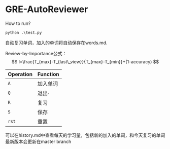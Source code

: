 # GRE-AutoReviewer
How to run?
```
python .\test.py
```
自动复习单词，加入的单词将自动保存在words.md. 

Review-by-Importance公式：
$$
I=\frac{T_{max}-T_{last\_view}}{T_{max}-T_{min}}+(1-accuracy)
$$
 

| Operation | Function |
| --------- | -------- |
| `A`       | 加入单词 |
| `Q`       | 退出·    |
| `R`       | 复习     |
| `S`       | 保存     |
| `rst`     | 重置     |

可以在history.md中查看每天的学习量，包括新的加入的单词，和今天复习的单词
最新版本会更新在master branch


